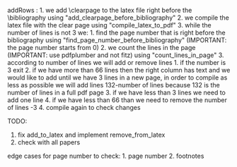 addRows : 
    1. we add \clearpage to the latex file right before the \bibliography using "add_clearpage_before_bibliography"
    2. we compile the latex file with the clear page using "compile_latex_to_pdf"
    3. while the number of lines is not 3 we:
       1. find the page number that is right before the bibliography using "find_page_number_before_bibliography" (IMPORTANT: the page number starts from 0)
       2. we count the lines in the page (IMPORTANT: use pdfplumber and not fitz) using "count_lines_in_page"
       3. according to number of lines we will add or remove lines
          1. if the number is 3 exit
          2. if we have more than 66 lines then the right column has text and we would like to add until we have 3 lines in a new page, in order to compile as less as possible we will add lines 132-number of lines because 132 is the number of lines in a full pdf page
          3. if we have less than 3 lines we need to add one line 
          4. if we have less than 66 than we need to remove the number of lines -3 
       4. compile again to check changes 

TODO: 
1. fix add_to_latex and implement remove_from_latex
2. check with all papers 


edge cases for page number to check: 
    1. page number 
    2. footnotes 
